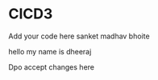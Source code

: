 # CICD3


Add your code here
sanket madhav bhoite

hello my name is dheeraj


Dpo accept changes here
